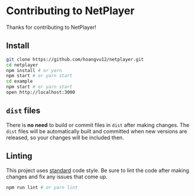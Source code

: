 # Contributing to NetPlayer

Thanks for contributing to NetPlayer!

## Install

```bash
git clone https://github.com/hoangvu12/netplayer.git
cd netplayer
npm install # or yarn
npm start # or yarn start
cd example
npm start # or yarn start
open http://localhost:3000
```

## `dist` files

There is **no need** to build or commit files in `dist` after making changes. The `dist` files will be automatically built and committed when new versions are released, so your changes will be included then.

## Linting

This project uses [standard](https://github.com/feross/standard) code style. Be sure to lint the code after making changes and fix any issues that come up.

```bash
npm run lint # or yarn lint
```
